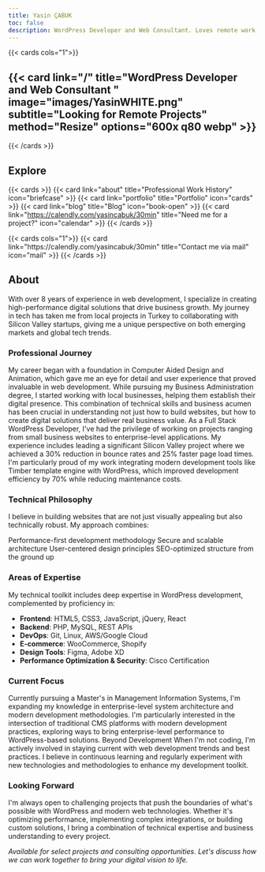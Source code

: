 ```yaml
---
title: Yasin ÇABUK
toc: false
description: WordPress Developer and Web Consultant. Loves remote work, collaboration. and freelancing.
---
```

<div class="homeImage">
{{< cards cols="1">}}
<h2>
  {{< card link="/" title="WordPress Developer and Web Consultant " image="images/YasinWHITE.png" subtitle="Looking for Remote Projects" method="Resize" options="600x q80 webp" >}}
</h2>
{{< /cards >}}
</div>
<style>
h1.hx-text-center.hx-mt-2.hx-text-4xl.hx-font-bold.hx-tracking-tight.hx-text-slate-900.dark\:hx-text-slate-100 {
    margin-bottom: 5px;
}
.homeImage .hextra-cards.hx-mt-4.hx-gap-4.hx-grid.not-prose {
    width: clamp(100px, 100%, 400px);
    margin: auto;
}
.homeImage span.hextra-card-icon.hx-flex.hx-font-semibold.hx-items-start.hx-gap-2.hx-pt-4.hx-px-4.hx-text-gray-700.hover\:hx-text-gray-900.dark\:hx-text-neutral-200.dark\:hover\:hx-text-neutral-50 {
    align-self: center;
    text-align: center;
}
.homeImage .hextra-card-subtitle.hx-line-clamp-3.hx-text-sm.hx-font-normal.hx-text-gray-500.dark\:hx-text-gray-400.hx-px-4.hx-mb-4.hx-mt-2 {
    text-align: center;
}
.center span.hextra-card-icon.hx-flex.hx-font-semibold.hx-items-start.hx-gap-2.hx-p-4.hx-text-gray-700.hover\:hx-text-gray-900.dark\:hx-text-neutral-200.dark\:hover\:hx-text-neutral-50 {
    text-align: center;
    align-self: center;
}
 </style>

## Explore

{{< cards >}}
  {{< card link="about" title="Professional Work History" icon="briefcase" >}}
  {{< card link="portfolio" title="Portfolio" icon="cards" >}}
  {{< card link="blog" title="Blog" icon="book-open" >}}
  {{< card link="https://calendly.com/yasincabuk/30min" title="Need me for a project?" icon="calendar" >}}
{{< /cards >}}

<div class="center">
{{< cards cols="1">}}
  {{< card link="https://calendly.com/yasincabuk/30min" title="Contact me via mail" icon="mail" >}}
{{< /cards >}}
</div>

## About
With over 8 years of experience in web development, I specialize in creating high-performance digital solutions that drive business growth. My journey in tech has taken me from local projects in Turkey to collaborating with Silicon Valley startups, giving me a unique perspective on both emerging markets and global tech trends.
### Professional Journey
My career began with a foundation in Computer Aided Design and Animation, which gave me an eye for detail and user experience that proved invaluable in web development. While pursuing my Business Administration degree, I started working with local businesses, helping them establish their digital presence. This combination of technical skills and business acumen has been crucial in understanding not just how to build websites, but how to create digital solutions that deliver real business value.
As a Full Stack WordPress Developer, I've had the privilege of working on projects ranging from small business websites to enterprise-level applications. My experience includes leading a significant Silicon Valley project where we achieved a 30% reduction in bounce rates and 25% faster page load times. I'm particularly proud of my work integrating modern development tools like Timber template engine with WordPress, which improved development efficiency by 70% while reducing maintenance costs.
### Technical Philosophy
I believe in building websites that are not just visually appealing but also technically robust. My approach combines:

Performance-first development methodology
Secure and scalable architecture
User-centered design principles
SEO-optimized structure from the ground up

### Areas of Expertise
My technical toolkit includes deep expertise in WordPress development, complemented by proficiency in:

- **Frontend**: HTML5, CSS3, JavaScript, jQuery, React
- **Backend**: PHP, MySQL, REST APIs
- **DevOps**: Git, Linux, AWS/Google Cloud
- **E-commerce**: WooCommerce, Shopify
- **Design Tools**: Figma, Adobe XD
- **Performance Optimization & Security**: Cisco Certification

### Current Focus
Currently pursuing a Master's in Management Information Systems, I'm expanding my knowledge in enterprise-level system architecture and modern development methodologies. I'm particularly interested in the intersection of traditional CMS platforms with modern development practices, exploring ways to bring enterprise-level performance to WordPress-based solutions.
Beyond Development
When I'm not coding, I'm actively involved in staying current with web development trends and best practices. I believe in continuous learning and regularly experiment with new technologies and methodologies to enhance my development toolkit.
### Looking Forward
I'm always open to challenging projects that push the boundaries of what's possible with WordPress and modern web technologies. Whether it's optimizing performance, implementing complex integrations, or building custom solutions, I bring a combination of technical expertise and business understanding to every project.

*Available for select projects and consulting opportunities. Let's discuss how we can work together to bring your digital vision to life.*